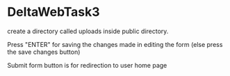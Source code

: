 # DeltaWebTask3
create a directory called uploads inside public directory.


Press "ENTER" for saving the changes made in editing the form (else press the save changes button) 


Submit form button is for redirection to user home page

